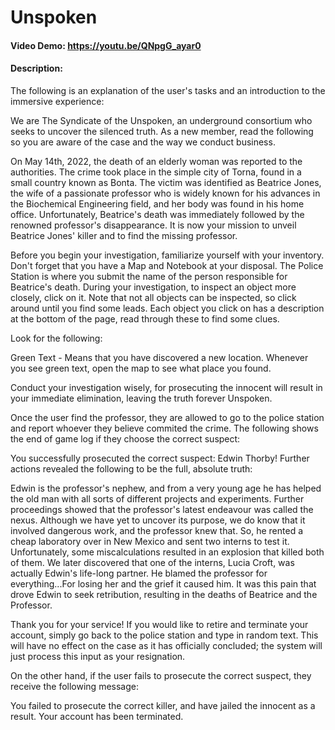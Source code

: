# Unspoken
#### Video Demo: https://youtu.be/QNpgG_ayar0 
#### Description:
The following is an explanation of the user's tasks and an introduction to the immersive experience:

We are The Syndicate of the Unspoken, an underground consortium who seeks to uncover the silenced truth. As a new member, read the following so you are aware of the case and the way we conduct business.

On May 14th, 2022, the death of an elderly woman was reported to the authorities. The crime took place in the simple city of Torna, found in a small country known as Bonta. The victim was identified as Beatrice Jones, the wife of a passionate professor who is widely known for his advances in the Biochemical Engineering field, and her body was found in his home office. Unfortunately, Beatrice's death was immediately followed by the renowned professor's disappearance. It is now your mission to unveil Beatrice Jones' killer and to find the missing professor.

Before you begin your investigation, familiarize yourself with your inventory. Don't forget that you have a Map and Notebook at your disposal. The Police Station is where you submit the name of the person responsible for Beatrice's death. During your investigation, to inspect an object more closely, click on it. Note that not all objects can be inspected, so click around until you find some leads. Each object you click on has a description at the bottom of the page, read through these to find some clues.

Look for the following:

Green Text - Means that you have discovered a new location. Whenever you see green text, open the map to see what place you found.

Conduct your investigation wisely, for prosecuting the innocent will result in your immediate elimination, leaving the truth forever Unspoken.



Once the user find the professor, they are allowed to go to the police station and report whoever they believe commited the crime. The following shows the end of game log if they choose the correct suspect:

You successfully prosecuted the correct suspect: Edwin Thorby! Further actions revealed the following to be the full, absolute truth:

Edwin is the professor's nephew, and from a very young age he has helped the old man with all sorts of different projects and experiments. Further proceedings showed that the professor's latest endeavour was called the nexus. Although we have yet to uncover its purpose, we do know that it involved dangerous work, and the professor knew that. So, he rented a cheap laboratory over in New Mexico and sent two interns to test it. Unfortunately, some miscalculations resulted in an explosion that killed both of them. We later discovered that one of the interns, Lucia Croft, was actually Edwin's life-long partner. He blamed the professor for everything...For losing her and the grief it caused him. It was this pain that drove Edwin to seek retribution, resulting in the deaths of Beatrice and the Professor.

Thank you for your service! If you would like to retire and terminate your account, simply go back to the police station and type in random text. This will have no effect on the case as it has officially concluded; the system will just process this input as your resignation.



On the other hand, if the user fails to prosecute the correct suspect, they receive the following message:

You failed to prosecute the correct killer, and have jailed the innocent as a result. Your account has been terminated.






